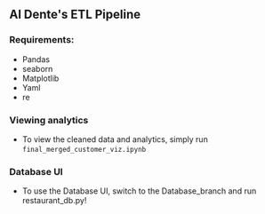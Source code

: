## Al Dente's ETL Pipeline
### Requirements:
- Pandas
- seaborn
- Matplotlib
- Yaml
- re

### Viewing analytics
- To view the cleaned data and analytics, simply run `final_merged_customer_viz.ipynb`

### Database UI
- To use the Database UI, switch to the Database_branch and run restaurant_db.py!
  
